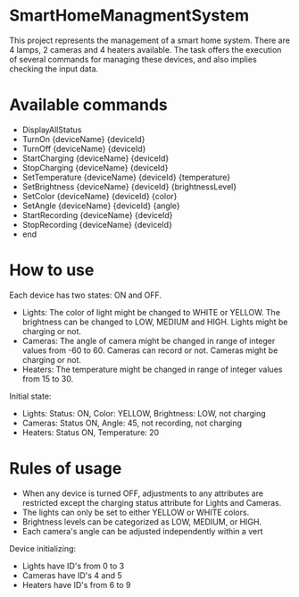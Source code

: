# SmartHomeManagmentSystem

This project represents the management of a smart home system. There are 4 lamps, 2 cameras and 4 heaters available. 
The task offers the execution of several commands for managing these devices, and also implies checking the input data.

# Available commands 

- DisplayAllStatus
- TurnOn {deviceName} {deviceId}
- TurnOff {deviceName} {deviceId}
- StartCharging {deviceName} {deviceId}
- StopCharging {deviceName} {deviceId}
- SetTemperature {deviceName} {deviceId} {temperature}
- SetBrightness {deviceName} {deviceId} {brightnessLevel}
- SetColor {deviceName} {deviceId} {color}
- SetAngle {deviceName} {deviceId} {angle}
- StartRecording {deviceName} {deviceId}
- StopRecording {deviceName} {deviceId}
- end

# How to use

Each device has two states: ON and OFF.

- Lights: The color of light might be changed to WHITE or YELLOW. The brightness can be changed to LOW, MEDIUM and HIGH. Lights might be charging or not. 
- Cameras: The angle of camera might be changed in range of integer values from -60 to 60. Cameras can record or not. Cameras might be charging or not.
- Heaters: The temperature might be changed in range of integer values from 15 to 30. 

Initial state:

- Lights: Status: ON, Color: YELLOW, Brightness: LOW, not charging
- Cameras: Status ON, Angle: 45, not recording, not charging
- Heaters: Status ON, Temperature: 20
  
# Rules of usage

- When any device is turned OFF, adjustments to any attributes are restricted except the charging status attribute for Lights and Cameras.
- The lights can only be set to either YELLOW or WHITE colors.
- Brightness levels can be categorized as LOW, MEDIUM, or HIGH.
- Each camera's angle can be adjusted independently within a vert

Device initializing:

- Lights have ID's from 0 to 3
- Cameras have ID's 4 and 5
- Heaters have ID's from 6 to 9
